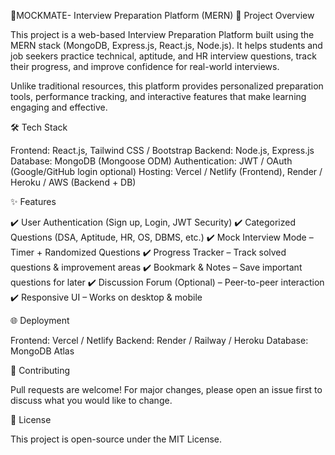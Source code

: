 🚀MOCKMATE- Interview Preparation Platform (MERN)
📌 Project Overview

This project is a web-based Interview Preparation Platform built using the MERN stack (MongoDB, Express.js, React.js, Node.js).
It helps students and job seekers practice technical, aptitude, and HR interview questions, track their progress, and improve confidence for real-world interviews.

Unlike traditional resources, this platform provides personalized preparation tools, performance tracking, and interactive features that make learning engaging and effective.

🛠️ Tech Stack

Frontend: React.js, Tailwind CSS / Bootstrap
Backend: Node.js, Express.js
Database: MongoDB (Mongoose ODM)
Authentication: JWT / OAuth (Google/GitHub login optional)
Hosting: Vercel / Netlify (Frontend), Render / Heroku / AWS (Backend + DB)

✨ Features

✔️ User Authentication (Sign up, Login, JWT Security)
✔️ Categorized Questions (DSA, Aptitude, HR, OS, DBMS, etc.)
✔️ Mock Interview Mode – Timer + Randomized Questions
✔️ Progress Tracker – Track solved questions & improvement areas
✔️ Bookmark & Notes – Save important questions for later
✔️ Discussion Forum (Optional) – Peer-to-peer interaction
✔️ Responsive UI – Works on desktop & mobile

🌐 Deployment

Frontend: Vercel / Netlify
Backend: Render / Railway / Heroku
Database: MongoDB Atlas

🤝 Contributing

Pull requests are welcome! For major changes, please open an issue first to discuss what you would like to change.

📜 License

This project is open-source under the MIT License.

